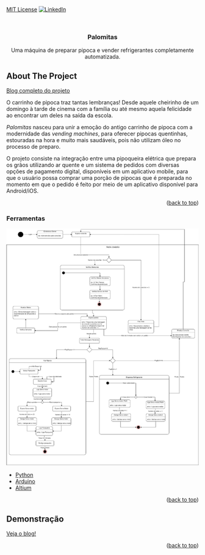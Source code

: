 <div id="top"></div>



[MIT License][license-shield]
[![LinkedIn][linkedin-shield]][linkedin-url]



<!-- PROJECT LOGO -->
<br />
<div align="center">
  

  <h3 align="center">Palomitas</h3>

  <p align="center">
    Uma máquina de preparar pipoca e vender refrigerantes completamente automatizada.
    
  </p>
</div>




<!-- ABOUT THE PROJECT -->
## About The Project

[Blog completo do projeto](https://well-mole-06f.notion.site/Palomitas-8b5f4de0619e4411ba64e886034f62ae)

O carrinho de pipoca traz tantas lembranças! Desde aquele cheirinho de um domingo à tarde de cinema com a família ou até mesmo aquela felicidade ao encontrar um deles na saída da escola.

*Palomitas* nasceu para unir a emoção do antigo carrinho de pipoca com a modernidade das *vending machines*, para oferecer pipocas quentinhas, estouradas na hora e muito mais saudáveis, pois não utilizam óleo no processo de preparo. 

O projeto consiste na integração entre uma pipoqueira elétrica que prepara os grãos utilizando ar quente e um sistema de pedidos com diversas opções de pagamento digital, disponíveis em um aplicativo mobile, para que o usuário possa comprar uma porção de pipocas que é preparada no momento em que o pedido é feito por meio de um aplicativo disponível para Android/iOS.

<p align="right">(<a href="#top">back to top</a>)</p>



### Ferramentas
![Diagrama de estados](https://github.com/Martoto/Firmware-Palomitas-duino/blob/main/palomita_flowchart.jpg?raw=true)
* [Python](https://nextjs.org/)
* [Arduino](https://www.arduino.cc/reference/en/)
* [Altium](https://www.altium.com/) 

<p align="right">(<a href="#top">back to top</a>)</p>




<!-- USAGE EXAMPLES -->
## Demonstração

[Veja o blog!](https://well-mole-06f.notion.site/Palomitas-8b5f4de0619e4411ba64e886034f62ae)

<p align="right">(<a href="#top">back to top</a>)</p>







<!-- MARKDOWN LINKS & IMAGES -->
<!-- https://www.markdownguide.org/basic-syntax/#reference-style-links -->


[license-shield]: https://img.shields.io/github/license/othneildrew/Best-README-Template.svg?style=for-the-badge
[linkedin-shield]: https://img.shields.io/badge/-LinkedIn-black.svg?style=for-the-badge&logo=linkedin&colorB=555
[linkedin-url]: https://www.linkedin.com/in/daniel-salles-b0b1361a5/
